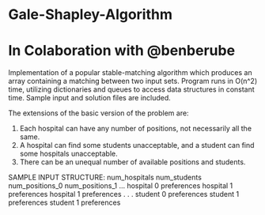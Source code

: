 # Gale-Shapley-Algorithm 
# In Colaboration with @benberube
Implementation of a popular stable-matching algorithm which produces an array containing a matching between two input sets. Program runs in O(n^2) time, utilizing dictionaries and queues to access data structures in constant time. Sample input and solution files are included.   

The extensions of the
basic version of the problem are:
1. Each hospital can have any number of positions, not necessarily all the same.
2. A hospital can find some students unacceptable, and a student can find some
hospitals unacceptable.
3. There can be an unequal number of available positions and students.


SAMPLE INPUT STRUCTURE:
num_hospitals num_students
num_positions_0 num_positions_1 ...
hospital 0 preferences
hospital 1 preferences
hospital 1 preferences
.
.
.
student 0 preferences
student 1 preferences
student 1 preferences

